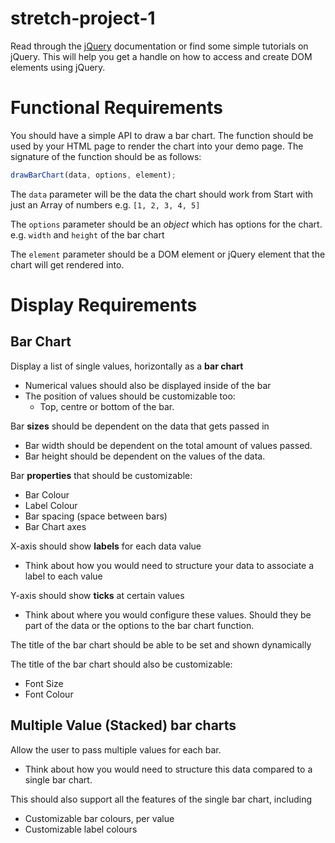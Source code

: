 # stretch-project-1
 
Read through the [jQuery](https://api.jquery.com/) documentation or find some simple tutorials on jQuery. This will help you get a handle on how to access and create DOM elements using jQuery.


# Functional Requirements

You should have a simple API to draw a bar chart. The function should be used by your HTML page to render the chart into your demo page. The signature of the function should be as follows:

```js
drawBarChart(data, options, element);
```

The `data` parameter will be the data the chart should work from Start with just an Array of numbers e.g. `[1, 2, 3, 4, 5]`

The `options` parameter should be an *object* which has options for the chart. e.g. `width` and `height` of the bar chart

The `element` parameter should be a DOM element or jQuery element that the chart will get rendered into.

# Display Requirements

## Bar Chart

Display a list of single values, horizontally as a **bar chart**
- Numerical values should also be displayed inside of the bar
- The position of values should be customizable too:
  - Top, centre or bottom of the bar.

Bar **sizes** should be dependent on the data that gets passed in
- Bar width should be dependent on the total amount of values passed.
- Bar height should be dependent on the values of the data.

Bar **properties** that should be customizable:
- Bar Colour
- Label Colour
- Bar spacing (space between bars)
- Bar Chart axes

X-axis should show **labels** for each data value
- Think about how you would need to structure your data to associate a label to each value

Y-axis should show **ticks** at certain values
- Think about where you would configure these values. Should they be part of the data or the options to the bar chart function.

The title of the bar chart should be able to be set and shown dynamically

The title of the bar chart should also be customizable:
- Font Size
- Font Colour

## Multiple Value (Stacked) bar charts

Allow the user to pass multiple values for each bar.
- Think about how you would need to structure this data compared to a single bar chart.

This should also support all the features of the single bar chart, including
- Customizable bar colours, per value
- Customizable label colours